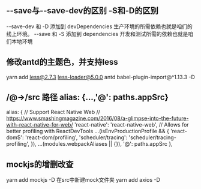 ## --save与--save-dev的区别  -S和-D的区别
--save-dev 和 -D 添加到 devDependencies  生产环境的所需依赖也就是咱们的线上环境。
--save 和 -S 添加到 dependencies  开发和测试所需的依赖也就是咱们本地环境 

## 修改antd的主题色，并支持less
yarn add less@2.7.3 less-loader@5.0.0 antd babel-plugin-import@^1.13.3 -D

## /@->/src 路径 alias: {...,'@': paths.appSrc}
alias: {
    // Support React Native Web
    // https://www.smashingmagazine.com/2016/08/a-glimpse-into-the-future-with-react-native-for-web/
    'react-native': 'react-native-web',
    // Allows for better profiling with ReactDevTools
    ...(isEnvProductionProfile && {
        'react-dom$': 'react-dom/profiling',
        'scheduler/tracing': 'scheduler/tracing-profiling',
    }),
    ...(modules.webpackAliases || {}),
    '@': paths.appSrc
},

## mockjs的增删改查
yarn add mockjs -D
在src中新建mock文件夹 
yarn add axios -D


